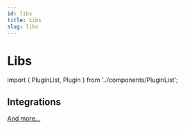 ```yaml
---
id: libs
title: Libs
slug: libs
---
```

# Libs

import { PluginList, Plugin } from '../components/PluginList';

<PluginList>
    <Plugin name="d42" pypi="d42" desc="One package for district42 ecosystem " />
    <Plugin name="district42" pypi="district42" desc="Data description language for defining data models" />
    <Plugin name="valera" pypi="valera" desc="Validator for district42 schema" />
    <Plugin name="blahblah" pypi="blahblah" desc="Fake data generator for district42 schema" />
    <Plugin name="revolt" pypi="revolt" desc="Value substitutor for district42 schema" />
    <Plugin name="district42-exp-types" pypi="district42-exp-types" desc="district42 experimental types" />
</PluginList>

## Integrations

<PluginList>
    <Plugin name="vedro-valera-validator" pypi="vedro-valera-validator" desc="vedro + district42" />
    <Plugin name="aiohttp-valera-validator" pypi="aiohttp-valera-validator" desc="aiohttp + district42" />
    <Plugin name="jj-district42" pypi="jj-district42" desc="jj + district42" />
</PluginList>

[And more...](https://github.com/topics/district42)
